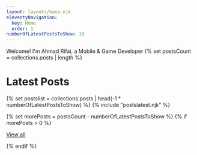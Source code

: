 ```yaml
---
layout: layouts/base.njk
eleventyNavigation:
  key: Home
  order: 1
numberOfLatestPostsToShow: 10
---  
```

Welcome! I'm Ahmad Rifai, a Mobile & Game Developer
{% set postsCount = collections.posts | length %}
# Latest Posts
{% set postslist = collections.posts | head(-1 * numberOfLatestPostsToShow) %}
{% include "postslatest.njk" %}

{% set morePosts = postsCount - numberOfLatestPostsToShow %}
{% if morePosts > 0 %}
<p><a href="/blog/">View all</a></p>
{% endif %}


